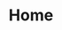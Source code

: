 ---
title: Home

features:
  - title: Frontend
    image: /images/frontend.png
    text: |
      Lorem ipsum dolor sit amet, consectetur adipiscing elit. Sed malesuada, sapien elementum condimentum luctus, felis turpis lacinia felis, nec dapibus tellus sapien id turpis.
  - title: Backend
    image: /images/backend.png
    text: |
      Lorem ipsum dolor sit amet, consectetur adipiscing elit. Sed malesuada, sapien elementum condimentum luctus, felis turpis lacinia felis, nec dapibus tellus sapien id turpis.
  - title: DevOps
    image: /images/devops.png
    text: |
      Lorem ipsum dolor sit amet, consectetur adipiscing elit. Sed malesuada, sapien elementum condimentum luctus, felis turpis lacinia felis, nec dapibus tellus sapien id turpis.
---